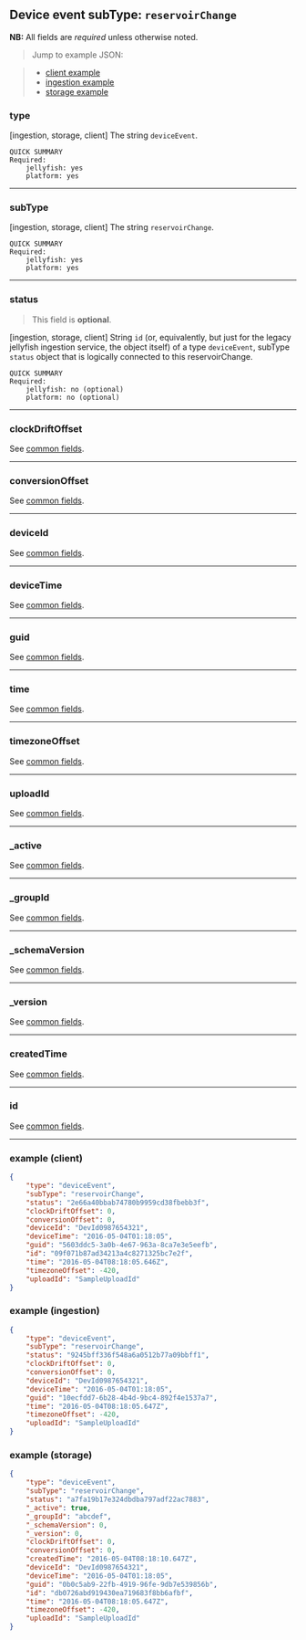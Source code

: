 ## Device event subType: `reservoirChange`

**NB:** All fields are *required* unless otherwise noted.


> Jump to example JSON:

>  - [client example](#example-client)
>  - [ingestion example](#example-ingestion)
>  - [storage example](#example-storage)


### type

[ingestion, storage, client] The string `deviceEvent`.

	QUICK SUMMARY
	Required:
		jellyfish: yes
		platform: yes

<!-- start type -->
<!-- TODO -->
<!-- end type -->

* * * * *

### subType

[ingestion, storage, client] The string `reservoirChange`.

	QUICK SUMMARY
	Required:
		jellyfish: yes
		platform: yes

<!-- start subType -->
<!-- TODO -->
<!-- end subType -->

* * * * *

### status

> This field is **optional**.

[ingestion, storage, client] String `id` (or, equivalently, but just for the legacy jellyfish ingestion service, the object itself) of a type `deviceEvent`, subType `status` object that is logically connected to this reservoirChange.

	QUICK SUMMARY
	Required:
		jellyfish: no (optional)
		platform: no (optional)

<!-- start status -->
<!-- TODO -->
<!-- end status -->

* * * * *

### clockDriftOffset

See [common fields](../../common.md).

<!-- start clockDriftOffset -->
<!-- TODO -->
<!-- end clockDriftOffset -->

* * * * *

### conversionOffset

See [common fields](../../common.md).

<!-- start conversionOffset -->
<!-- TODO -->
<!-- end conversionOffset -->

* * * * *

### deviceId

See [common fields](../../common.md).

<!-- start deviceId -->
<!-- TODO -->
<!-- end deviceId -->

* * * * *

### deviceTime

See [common fields](../../common.md).

<!-- start deviceTime -->
<!-- TODO -->
<!-- end deviceTime -->

* * * * *

### guid

See [common fields](../../common.md).

<!-- start guid -->
<!-- TODO -->
<!-- end guid -->

* * * * *

### time

See [common fields](../../common.md).

<!-- start time -->
<!-- TODO -->
<!-- end time -->

* * * * *

### timezoneOffset

See [common fields](../../common.md).

<!-- start timezoneOffset -->
<!-- TODO -->
<!-- end timezoneOffset -->

* * * * *

### uploadId

See [common fields](../../common.md).

<!-- start uploadId -->
<!-- TODO -->
<!-- end uploadId -->

* * * * *

### _active

See [common fields](../../common.md).

<!-- start _active -->
<!-- TODO -->
<!-- end _active -->

* * * * *

### _groupId

See [common fields](../../common.md).

<!-- start _groupId -->
<!-- TODO -->
<!-- end _groupId -->

* * * * *

### _schemaVersion

See [common fields](../../common.md).

<!-- start _schemaVersion -->
<!-- TODO -->
<!-- end _schemaVersion -->

* * * * *

### _version

See [common fields](../../common.md).

<!-- start _version -->
<!-- TODO -->
<!-- end _version -->

* * * * *

### createdTime

See [common fields](../../common.md).

<!-- start createdTime -->
<!-- TODO -->
<!-- end createdTime -->

* * * * *

### id

See [common fields](../../common.md).

<!-- start id -->
<!-- TODO -->
<!-- end id -->

* * * * *

### example (client)

```json
{
	"type": "deviceEvent",
	"subType": "reservoirChange",
	"status": "2e66a40bbab74780b9959cd38fbebb3f",
	"clockDriftOffset": 0,
	"conversionOffset": 0,
	"deviceId": "DevId0987654321",
	"deviceTime": "2016-05-04T01:18:05",
	"guid": "5603ddc5-3a0b-4e67-963a-8ca7e3e5eefb",
	"id": "09f071b87ad34213a4c8271325bc7e2f",
	"time": "2016-05-04T08:18:05.646Z",
	"timezoneOffset": -420,
	"uploadId": "SampleUploadId"
}
```

### example (ingestion)

```json
{
	"type": "deviceEvent",
	"subType": "reservoirChange",
	"status": "9245bff336f548a6a0512b77a09bbff1",
	"clockDriftOffset": 0,
	"conversionOffset": 0,
	"deviceId": "DevId0987654321",
	"deviceTime": "2016-05-04T01:18:05",
	"guid": "10ecfdd7-6b28-4b4d-9bc4-892f4e1537a7",
	"time": "2016-05-04T08:18:05.647Z",
	"timezoneOffset": -420,
	"uploadId": "SampleUploadId"
}
```

### example (storage)

```json
{
	"type": "deviceEvent",
	"subType": "reservoirChange",
	"status": "a7fa19b17e324dbdba797adf22ac7883",
	"_active": true,
	"_groupId": "abcdef",
	"_schemaVersion": 0,
	"_version": 0,
	"clockDriftOffset": 0,
	"conversionOffset": 0,
	"createdTime": "2016-05-04T08:18:10.647Z",
	"deviceId": "DevId0987654321",
	"deviceTime": "2016-05-04T01:18:05",
	"guid": "0b0c5ab9-22fb-4919-96fe-9db7e539856b",
	"id": "db0726abd919430ea719683f8bb6afbf",
	"time": "2016-05-04T08:18:05.647Z",
	"timezoneOffset": -420,
	"uploadId": "SampleUploadId"
}
```
